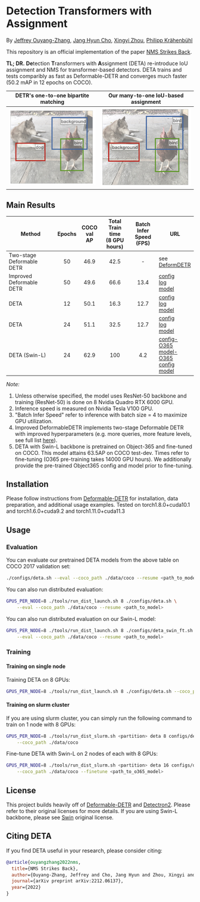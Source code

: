 # Detection Transformers with Assignment

By [Jeffrey Ouyang-Zhang](https://jozhang97.github.io/),  [Jang Hyun Cho](https://janghyuncho.github.io), [Xingyi Zhou](https://www.cs.utexas.edu/~zhouxy/), [Philipp Krähenbühl](http://www.philkr.net/)

This repository is an official implementation of the paper [NMS Strikes Back](https://arxiv.org/abs/2212.06137).


**TL; DR.** **De**tection **T**ransformers with **A**ssignment (DETA) re-introduce IoU assignment and NMS for transformer-based detectors. DETA trains and tests comparibly as fast as Deformable-DETR and converges much faster (50.2 mAP in 12 epochs on COCO).

DETR's one-to-one bipartite matching |  Our many-to-one IoU-based assignment
:-------------------------:|:-------------------------:
![](figs/matching1.jpeg)  |  ![](figs/matching2.jpeg)

## Main Results

| Method | Epochs | COCO <br/> val AP   | Total Train time <br/> (8 GPU hours) | Batch Infer <br/>Speed (FPS) | URL                                                                                                                                                                                                                                     |
|---------------------------|:--------:|:------:|:------------------------------------:|:------------------------------:|-----------------------------------------------------------------------------------------------------------------------------------------------------------------------------------------------------------------------------------------|
| Two-stage Deformable DETR | 50     | 46.9 |      42.5                                | -                            | see <br/> [DeformDETR](https://github.com/fundamentalvision/Deformable-DETR)                                                                                                                                                                  |
| Improved Deformable DETR    | 50     | 49.6 |      66.6                                | 13.4                         | [config](./configs/improved_baseline.sh)<br/>[log](https://drive.google.com/file/d/1dzOOUogaBFQu-zuXCMxcOq3KT-JqakwE/view?usp=sharing) <br/>[model](https://drive.google.com/file/d/1Xa-KPL68fx3kura6W6l8D55walXCa62m/view?usp=sharing) |
| DETA                      | 12     | 50.1 |      16.3                                | 12.7                         | [config](./configs/deta.sh)<br/>[log](https://drive.google.com/file/d/1walR0h_M9yDqaUfIRHr_O6CAjaRFRKyq/view?usp=sharing) <br/>[model](https://drive.google.com/file/d/1fBQX6GAv_7OvNJaHaebwXAYrgktzeTUQ/view?usp=sharing)              |
| DETA                      | 24     | 51.1 |     32.5                                | 12.7                         | [config](./configs/deta_2x.sh)<br/>[log](https://drive.google.com/file/d/14aDFO52HHLbQhXhVFHb0-KV8j_XD9w49/view?usp=sharing) <br/>[model](https://drive.google.com/file/d/1XDVXNIDyUFybWvMI8diWuo-gu_7saArO/view?usp=sharing)           |
| DETA (Swin-L)                | 24     | 62.9 |     100                                | 4.2                     | [config-O365](./configs/deta_swin_pre.sh)<br/>[model-O365](https://utexas.box.com/s/5jgu0nfzdcln4b6eknwz981q0kzgv36l) <br/> [config](./configs/deta_swin_ft.sh) <br/>[model](https://utexas.box.com/s/py0nnzl5fmx4bw3hx7p2ww038uyznjs0)           |

*Note:*

1. Unless otherwise specified, the model uses ResNet-50 backbone and training (ResNet-50) is done on 8 Nvidia Quadro RTX 6000 GPU.
2. Inference speed is measured on Nvidia Tesla V100 GPU.
3. "Batch Infer Speed" refer to inference with batch size = 4 to maximize GPU utilization.
4. Improved DeformableDETR implements two-stage Deformable DETR with improved hyperparameters (e.g. more queries, more feature levels, see full list [here](./configs/improved_baseline.sh)).
5. DETA with Swin-L backbone is pretrained on Object-365 and fine-tuned on COCO. This model attains 63.5AP on COCO test-dev. Times refer to fine-tuning (O365 pre-training takes 14000 GPU hours). We additionally provide the pre-trained Object365 config and model prior to fine-tuning.

## Installation

Please follow instructions from [Deformable-DETR](https://github.com/fundamentalvision/Deformable-DETR) for installation, data preparation, and additional usage examples.
Tested on torch1.8.0+cuda10.1 and torch1.6.0+cuda9.2 and torch1.11.0+cuda11.3

## Usage

### Evaluation

You can evaluate our pretrained DETA models from the above table on COCO 2017 validation set:

```bash
./configs/deta.sh --eval --coco_path ./data/coco --resume <path_to_model>
```

You can also run distributed evaluation:

```bash
GPUS_PER_NODE=8 ./tools/run_dist_launch.sh 8 ./configs/deta.sh \
    --eval --coco_path ./data/coco --resume <path_to_model>
```


You can also run distributed evaluation on our Swin-L model:

```bash
GPUS_PER_NODE=8 ./tools/run_dist_launch.sh 8 ./configs/deta_swin_ft.sh \
    --eval --coco_path ./data/coco --resume <path_to_model>
```

### Training

#### Training on single node

Training DETA on 8 GPUs:

```bash
GPUS_PER_NODE=8 ./tools/run_dist_launch.sh 8 ./configs/deta.sh --coco_path ./data/coco
```

#### Training on slurm cluster

If you are using slurm cluster, you can simply run the following command to train on 1 node with 8 GPUs:

```bash
GPUS_PER_NODE=8 ./tools/run_dist_slurm.sh <partition> deta 8 configs/deta.sh \
    --coco_path ./data/coco
```

Fine-tune DETA with Swin-L on 2 nodes of each with 8 GPUs:

```bash
GPUS_PER_NODE=8 ./tools/run_dist_slurm.sh <partition> deta 16 configs/deta_swin_ft.sh \
    --coco_path ./data/coco --finetune <path_to_o365_model>
```

## License

This project builds heavily off of [Deformable-DETR](https://github.com/fundamentalvision/Deformable-DETR) and [Detectron2](https://github.com/facebookresearch/detectron2/). Please refer to their original licenses for more details. If you are using Swin-L backbone, please see [Swin](https://github.com/microsoft/Swin-Transformer) original license.

## Citing DETA
If you find DETA useful in your research, please consider citing:

```bibtex
@article{ouyangzhang2022nms,
  title={NMS Strikes Back},
  author={Ouyang-Zhang, Jeffrey and Cho, Jang Hyun and Zhou, Xingyi and Kr{\"a}henb{\"u}hl, Philipp},
  journal={arXiv preprint arXiv:2212.06137},
  year={2022}
}
```
